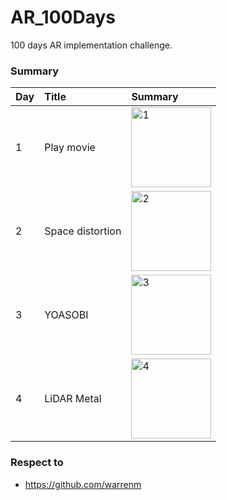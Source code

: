 # AR_100Days

100 days AR implementation challenge.

### Summary

| Day | Title | Summary |
|:--|:--|:--|
| 1 | Play movie | <img width="128" alt="1" src="https://user-images.githubusercontent.com/5768361/103440936-47955200-4c8d-11eb-9c55-c1edeca790b0.png"> |
| 2 | Space distortion| <img width="128" alt="2" src="https://user-images.githubusercontent.com/5768361/103459581-e84e4500-4d53-11eb-88f1-2ed08fae9775.PNG"> |
| 3 | YOASOBI | <img width="128" alt="3" src="https://user-images.githubusercontent.com/5768361/103481340-b6091a00-4e1d-11eb-8a78-7693f72e7cb5.png"> |
| 4 | LiDAR Metal | <img width="128" alt="4" src="https://user-images.githubusercontent.com/5768361/103559218-1faa2680-4ef9-11eb-953b-ba3749c57d0d.PNG"> |

### Respect to
- https://github.com/warrenm
